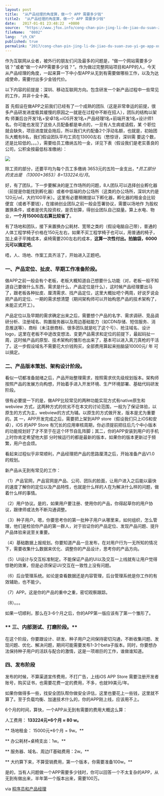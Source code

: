 ```yaml
---
layout: post
title:  "从产品经理的角度算，做一个 APP 需要多少钱"
title2:  "从产品经理的角度算，做一个 APP 需要多少钱"
date:   2017-01-01 23:48:22  +0800
source:  "https://www.jfox.info/cong-chan-pin-jing-li-de-jiao-du-suan-zuo-yi-ge-app-xu-yao-duo-shao-qian.html"
fileName:  "0802"
lang:  "zh_CN"
published: true
permalink: "2017/cong-chan-pin-jing-li-de-jiao-du-suan-zuo-yi-ge-app-xu-yao-duo-shao-qian.html"
---
```




作为互联网从业者，被外行的朋友们问及最多的问题是，“做一个网站需要多少钱？”或者“做一个APP需要多少钱？”。作为做过完整网站项目和APP的人，今天从产品经理的角度，一起来算一下中小型APP从无到有需要做哪些工作，以及为达成使命，需要付出多少金钱代价。

以下内容的前提是：深圳、移动互联网方向。包含研发一个新产品过程中一些常见的工作，并非十全十美。

首 先假设在做APP之前我们已经有了一个成熟的团队（这是非常幸运的前提，很多产品研发进度极其缓慢的原因之一就是在过程中不断在招人），团队的结构以架构 师兼后台开发1名+安卓1名+iOS开发1名+产品经理1名+前端开发1名+设计师1名。你可能也发现了这些人员配备都是单点的，一旦有人生病或请假，某 个职位就会缺失，项目进度就会拖后，所以我们大约配备2个浮动名额，也就是，初始团队大概有8名，我们假设团队平均工资在13000左右（憋惊讶，深圳需 要这个数，还是比较低的。。。），需要给员工缴纳五险一金，详见下表（假设我们是老实善良的公司，公积金按最低标准缴纳）：

![](a22c31b.jpg)

除工资的部分，还要平均为每个员工多缴纳 3653元的五险一金支出，**员工部分的支出是 （13000+3653）*8=133224元/月**。

好，有了团队，下一步要解决的是工作场所的问题，8人团队可以选择创业孵化器（前提是你能找到孵化器）或者中低端的办公场所（这类的办公场所，深圳大约是 120元/㎡，大约100平米）。这里有必要稍微提以下孵化器，孵化器的租金会比较便宜（或者不要钱），在接纳创业团队之前一般会签署协议，需要以场地作 为股权置换条件，或者是优先投资权，是否划算，得创业团队自己掂量。算上水电、物业，**一个月15000左右算比较省了**。

有了场地和团队，接下来置换办公耗材、宽带之类的（假设电脑自己带），普通的人体工程学椅子价格在150元左右，如果不买工程学椅子也可以，用普通的椅子，加上桌子平摊成本，桌椅需要200左右的成本，**这算一次性付出。拍脑袋，6000元可以搞定吧**。

唔，人、场地、作案工具齐活了，开始进入正题吧。

### **一、产品定位、扯皮、早期工作准备阶段。**

做APP之前一般会有个老板，老板大概知道自己想要什么功能（对，老板一般不知道自己要做什么东西，需求是什么，产品定位是什么），这时候产品经理要出马 了，跟老板各种扯皮、厘清需求、找产品定位，这里大概扯吧个两周，好说歹说会把产品的定位、一期的需求想清楚（期间架构师可以开始构思产品的技术架构了， 未能正式开工）。

产品定位以及早期的需求确定出来之后，需要想个产品的名字、需求调研、竞品调研分析、注册域名、购置服务器以及周边基础能力（如CDN存储、短信服务、消 息推送等）、商标（未注册商标、很多团队就是吃了这个亏）、抢注域名、设计logo，这里在老板不中途改变想法、变更产品需求和定位的前提下，最起码扯一 周，这时候产品的原型、技术架构的雏形也出来了，基本可以进入真刀真枪的干活了。这一步假设域名不需要花大价钱购买，全部费用算起来拍脑袋10000元/ 年 可以搞定。

### **二、产品版本策划、架构设计阶段。**

看似一切都准备就绪之后，产品开始整理需求，按照需求优先级规划版本。架构师按照产品的发展方向构想，开始着手进入开发环境、生产环境部署、基础代码研发阶段。

很有必要提一下的是，做APP比较常见的两种功能实现方式有native原生和webview 方式，这两种方式的优劣不在本文的讨论范围，一般为了保证体验，以原生的方式为主，webview的方式为辅。以原生的方式做开发，版本是尤为重要的。其 一，APP开发完成之后，需要把上架到APP store（假设我们只上iOS和安卓），iOS 的APP Store 有冗长的应用审核周期，你必须提前把往后几个中小版本的功能规划好了才不至于在这个环节自乱阵脚；其二，你的APP安装到用户的手机上时你肯定希望他大部 分时候运行的都是最新的版本，如果你的版本更新过于频繁，用户也会烦。

看起来过程似乎非常顺利，产品经理把产品的思路厘清之后，开始准备产品V1.0 的规划。

新产品从无到有常见的工作：

   （1）产品官网，产品官网是产品、公司、团队的脸面，让用户进入之后能以最快的速度了解你的定位以及产品特性，也就是什么样的人在为解决什么样的问题，做着什么样的事情。

   （2）用户协议。是的，如果用户要注册、使用你的产品，你得起草你的用户协议，跟律师或法务不断沟通调整。

   （3）种子用户。嗯，你要思考你的第一批种子用户从哪里来，如何组织，怎么管理，他们是检验你产品的第一群人，对于验证你的产品定位、发现产品问题、提升产品体验来说至关重要。

   （4）基础数据上报规划。你要知道产品一旦发布，在对用户行为一无所知的情况下，需要收集什么数据来优化、调整你的产品设计，思考你的产品方向。

   （5）UI设计与交互标准制定。不能保证产品的UI以及交互一上线就有让用户觉得惊艳的效果，但是必须保证UI/交互在一致性上没有问题。

   （6）后台管理系统。如论是查看数据还是内容管理，后台管理系统是你工作的有效辅助，也不能少。

   （7）APP。这是你的产品的重中之重，密切观察跟踪。

   （8）。。。

如果一切顺利，那么在3-6个月之后，你的APP第一版应该有了第一个雏形了。

### ** 三、内部测试、打磨阶段。**

在这个阶段，你要跟设计、研发、种子用户之间保持密切沟通，不断收集问题、发现问题、优化、解决问题，期间可能需要发布1-3个beta子版本。同时，你要想办法保持种子用户的活跃与配合的激情，这是一项艰巨的工作，谁做谁知道。

### **四、发布阶段**

发布的时候，不算渠道宣传费用，不打广告，上线iOS APP Store 需要注册开发者账号，购买证书，也需要花费一定的费用，不多，也就99美元/年。

如果你做得多一些，找安全团队帮你做安全评估，这里也要花上一些钱，这里就不算了。至于负载均衡、加速技术什么的，你的APP刚上线，应该用不上。

6个月的时间，算快，一个APP从无到有需要的费用大概这么算：

   人工费用：  **133224元*6个月 ≈ 80 w。**

**    场地租金：  15000元*6个月 = 9w。**

**    办公耗材+桌椅支出：1w。**

**    服务器、域名、周边IT基础费用：2w。**

** 大约算下来，不算营销费用，第一个版本，你需要准备100w。**

是的，当有人问题做一个APP需要多少钱时，你可以回答一个不太复杂的APP，从无到有做出来，半年第一个版本出来，需要100万。

via [程序员和产品经理](http://mp.weixin.qq.com/s?__biz=MzA4NDQzNzI1NA==&amp;mid=209853964&amp;idx=1&amp;sn=ef23714c76a1a3da3aca08c9f6ca0217&amp;scene=23&amp;srcid=1015XCZysKOYXScCq8FySldv#rd)
